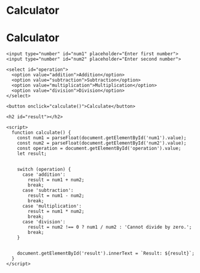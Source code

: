 # Calculator
<!DOCTYPE html>
<html>
  <head>
    <title>Calculator</title>
  </head>
  <body>
    <h1>Calculator</h1>
    
    <input type="number" id="num1" placeholder="Enter first number">
    <input type="number" id="num2" placeholder="Enter second number">
    
    <select id="operation">
      <option value="addition">Addition</option>
      <option value="subtraction">Subtraction</option>
      <option value="multiplication">Multiplication</option>
      <option value="division">Division</option>
    </select> 

    <button onclick="calculate()">Calculate</button>
    
    <h2 id="result"></h2> 

    <script>
      function calculate() {
        const num1 = parseFloat(document.getElementById('num1').value);
        const num2 = parseFloat(document.getElementById('num2').value);
        const operation = document.getElementById('operation').value;
        let result;

        
        switch (operation) {
          case 'addition':
            result = num1 + num2;
            break;
          case 'subtraction':
            result = num1 - num2;
            break;
          case 'multiplication':
            result = num1 * num2;
            break;
          case 'division':
            result = num2 !== 0 ? num1 / num2 : 'Cannot divide by zero.';
            break;
        }

        
        document.getElementById('result').innerText = `Result: ${result}`;
      }
    </script>
  </body>
</html>
